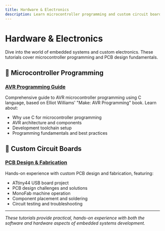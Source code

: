 ```yaml
---
title: Hardware & Electronics
description: Learn microcontroller programming and custom circuit board design
---
```


# Hardware & Electronics

Dive into the world of embedded systems and custom electronics. These tutorials cover microcontroller programming and PCB design fundamentals.

## 🔌 Microcontroller Programming

### [AVR Programming Guide](/challenges/hardware/avr/)
Comprehensive guide to AVR microcontroller programming using C language, based on Elliot Williams' "Make: AVR Programming" book. Learn about:
- Why use C for microcontroller programming
- AVR architecture and components
- Development toolchain setup
- Programming fundamentals and best practices

## 🔧 Custom Circuit Boards

### [PCB Design & Fabrication](/challenges/hardware/boards/)
Hands-on experience with custom PCB design and fabrication, featuring:
- ATtiny44 USB board project
- PCB design challenges and solutions
- MonoFab machine operation
- Component placement and soldering
- Circuit testing and troubleshooting

---

*These tutorials provide practical, hands-on experience with both the software and hardware aspects of embedded systems development.*
